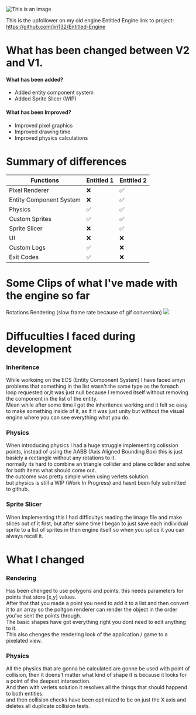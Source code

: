 ![This is an image](http://jiri.dscloud.me/GIT_README/EntitledEngine2/_EE2.png)<br>

This is the upfollower on my old engine Entitled Engine link to project: https://github.com/jiri132/Entitled-Engine <br>

# What has been changed between V2 and V1.<br>
#### What has been added? <br>
- Added entity component system <br>
- Added Sprite Slicer (WIP)<br>

#### What has been Improved?<br>
- Improved pixel graphics <br>
- Improved drawing time <br>
- Improved physics calculations <br>

# Summary of differences

| Functions | Entitled 1 | Entitled 2 |
| --- | --- | --- |
| Pixel Renderer | ❌ | ✅ |
| Entity Component System | ❌ | ✅ |
| Physics | ✅ | ✅ |
| Custom Sprites | ✅ | ✅ |
| Sprite Slicer | ❌ | ✅ |
| UI | ❌ | ❌ |
| Custom Logs | ✅ | ❌ |
| Exit Codes | ✅ | ❌ |

# Some Clips of what I've made with the engine so far
Rotations Rendering (slow frame rate because of gif conversion)
![](http://jiri.dscloud.me/GIT_README/EntitledEngine2/Rotation.gif)



# Diffuculties I faced during development
### Inheritence 
While workoing on the ECS (Entity Component System) I have faced amyn problems that something in the list wasn't the same type as the foreach loop requested or,it was just null because I removed itself without removing the component in the list of the entity.<br>
Mean while after some time I got the inheritence working and it felt so easy to make something inside of it, as if it was just unity but without the visual engine where you can see everything what you do.<br>

### Physics
When introducing physics I had a huge struggle implementing colission points, instead of using the AABB (Axis Aligned Bounding Box) this is just basicly a rectangle without any rotations to it.<br>
normally its hard to combine an triangle collider and plane collider and solve for both items what should come out.<br>
the outcome was pretty simple when using verlets solution.<br>
but physics is still a WIP (Work In Progress) and hasnt been fuly submitted to github.<br>

### Sprite Slicer
When Implementing this I had difficultys reading the image file and make slices out of it first, but after some time I began to just save each indiividual sprite to a list of sprites in then engine itself so when you splice it you can always recall it.<br>

# What I changed
### Rendering
Has been chenged to use polygons and points, this needs parameters for points that store [x,y] values.<br>
After that that you made a point you need to add it to a list and then convert it to an array so the poltgon renderer can render the object in the order you've sent the points through.<br>
The basic shapes have got everything right you dont need to edit anything to it.<br>
This also chenges the rendering look of the application / game to a pixelated view.<br>

### Physics
All the physics that are gonna be calculated are gonne be used with point of collision, then it doens't matter what kind of shape it is because it looks for a point of the deepest intersection.<br>
And then with verlets solution it resolves all the things that should happend to both entities.<br>
and then collision checks have been optimized to be on just the X axis and deletes all duplicate collision tests.<br>
